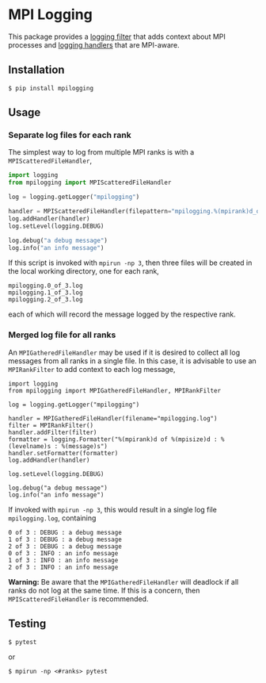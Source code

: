 # MPI Logging

This package provides a [logging
filter](https://docs.python.org/3/library/logging.html#filter-objects) that
adds context about MPI processes and [logging
handlers](https://docs.python.org/3/library/logging.html#handler-objects)
that are MPI-aware.

## Installation

```shell
$ pip install mpilogging
```

## Usage

### Separate log files for each rank

The simplest way to log from multiple MPI ranks is with a
`MPIScatteredFileHandler`,

```python
import logging
from mpilogging import MPIScatteredFileHandler

log = logging.getLogger("mpilogging")

handler = MPIScatteredFileHandler(filepattern="mpilogging.%(mpirank)d_of_%(mpisize)d.log")
log.addHandler(handler)
log.setLevel(logging.DEBUG)

log.debug("a debug message")
log.info("an info message")
```

If this script is invoked with `mpirun -np 3`, then three files will be
created in the local working directory, one for each rank,

```
mpilogging.0_of_3.log
mpilogging.1_of_3.log
mpilogging.2_of_3.log
```

each of which will record the message logged by the respective rank.

### Merged log file for all ranks

An `MPIGatheredFileHandler` may be used if it is desired to collect all log
messages from all ranks in a single file.  In this case, it is advisable to
use an `MPIRankFilter` to add context to each log message,

```
import logging
from mpilogging import MPIGatheredFileHandler, MPIRankFilter

log = logging.getLogger("mpilogging")

handler = MPIGatheredFileHandler(filename="mpilogging.log")
filter = MPIRankFilter()
handler.addFilter(filter)
formatter = logging.Formatter("%(mpirank)d of %(mpisize)d : %(levelname)s : %(message)s")
handler.setFormatter(formatter)
log.addHandler(handler)

log.setLevel(logging.DEBUG)

log.debug("a debug message")
log.info("an info message")
```

If invoked with `mpirun -np 3`, this would result in a single log file
`mpilogging.log`, containing

```
0 of 3 : DEBUG : a debug message
1 of 3 : DEBUG : a debug message
2 of 3 : DEBUG : a debug message
0 of 3 : INFO : an info message
1 of 3 : INFO : an info message
2 of 3 : INFO : an info message
```

**Warning:** Be aware that the `MPIGatheredFileHandler` will deadlock if
all ranks do not log at the same time.  If this is a concern, then
`MPIScatteredFileHandler` is recommended.

## Testing

```shell
$ pytest
```

or

```shell
$ mpirun -np <#ranks> pytest
```
